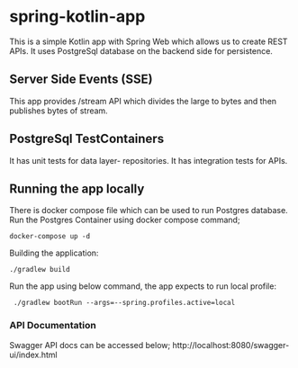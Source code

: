 # spring-kotlin-app
This is a simple Kotlin app with Spring Web which allows us to create REST APIs. It uses PostgreSql database on the backend side for persistence.
## Server Side Events (SSE)
This app provides /stream API which divides the large to bytes and then publishes bytes of stream.

## PostgreSql TestContainers
It has unit tests for data layer- repositories. It has integration tests for APIs.

## Running the app locally
There is docker compose file which can be used to run Postgres database.
Run the Postgres Container using docker compose command;

```shell script
docker-compose up -d
```

Building the application:

```shell script
./gradlew build
```
Run the app using below command, the app expects to run local profile:

```shell script
 ./gradlew bootRun --args=--spring.profiles.active=local
```

### API Documentation
Swagger API docs can be accessed below;
http://localhost:8080/swagger-ui/index.html